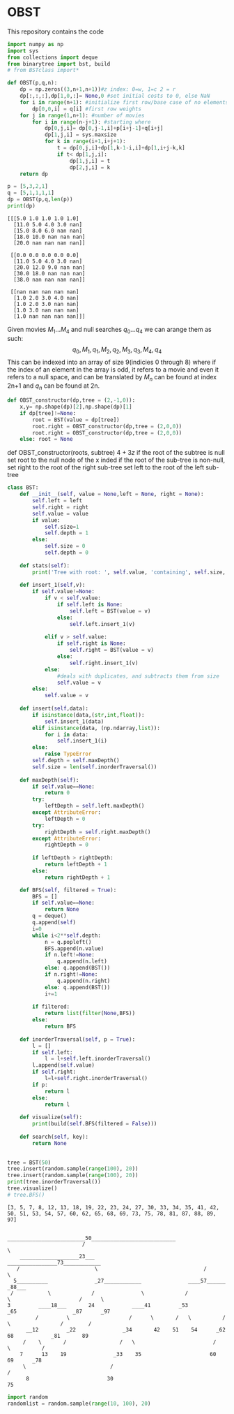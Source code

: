 # OBST
This repository contains the code 


```python
import numpy as np
import sys
from collections import deque
from binarytree import bst, build
# from BSTclass import*
```


```python
def OBST(p,q,n):
    dp = np.zeros((3,n+1,n+1))#z index: 0=w, 1=c 2 = r
    dp[:,:,:],dp[1,0,:]= None,0 #set initial costs to 0, else NaN
    for i in range(n+1): #initialize first row/base case of no elements
        dp[0,0,i] = q[i] #first row weights
    for j in range(1,n+1): #number of movies
        for i in range(n-j+1): #starting where
            dp[0,j,i]= dp[0,j-1,i]+p[i+j-1]+q[i+j]
            dp[1,j,i] = sys.maxsize
            for k in range(i+1,i+j+1):
                t = dp[0,j,i]+dp[1,k-1-i,i]+dp[1,i+j-k,k]
                if t< dp[1,j,i]:
                    dp[1,j,i] = t
                    dp[2,j,i] = k
    return dp

p = [5,3,2,1]
q = [5,1,1,1,1]
dp = OBST(p,q,len(p))
print(dp)
```

    [[[5.0 1.0 1.0 1.0 1.0]
      [11.0 5.0 4.0 3.0 nan]
      [15.0 8.0 6.0 nan nan]
      [18.0 10.0 nan nan nan]
      [20.0 nan nan nan nan]]
    
     [[0.0 0.0 0.0 0.0 0.0]
      [11.0 5.0 4.0 3.0 nan]
      [20.0 12.0 9.0 nan nan]
      [30.0 18.0 nan nan nan]
      [38.0 nan nan nan nan]]
    
     [[nan nan nan nan nan]
      [1.0 2.0 3.0 4.0 nan]
      [1.0 2.0 3.0 nan nan]
      [1.0 3.0 nan nan nan]
      [1.0 nan nan nan nan]]]


Given movies $M_1...M_4$ and null searches $q_0...q_4$ we can arange them as such: 
$$q_0,M_1,q_1, M_2, q_2, M_3, q_3, M_4,q_4$$
This can be indexed into an array of size 9(indicies 0 through 8) where if the index of an element in the array is odd, it refers to a movie and even it refers to a null space, and can be translated by $M_n$ can be found at index 2n+1 and $q_n$ can be found at 2n.  


```python
def OBST_constructor(dp,tree = (2,-1,0)):
    x,y= np.shape(dp)[2],np.shape(dp)[1]
    if dp[tree]!=None:
        root = BST(value = dp[tree])
        root.right = OBST_constructor(dp,tree = (2,0,0))
        root.right = OBST_constructor(dp,tree = (2,0,0))
    else: root = None      

```

def OBST_constructor(roots, subtree) 
$4+3z$
    if the root of the subtree is null\
        set root to the null node of the x inded
    if the root of the sub-tree is non-null, 
        set right to the root of the right sub-tree
        set left to the root of the left sub-tree


```python
class BST:
    def __init__(self, value = None,left = None, right = None):
        self.left = left
        self.right = right
        self.value = value
        if value:
            self.size=1
            self.depth = 1
        else:
            self.size = 0
            self.depth = 0
            
    def stats(self):
        print('Tree with root: ', self.value, 'containing', self.size, 'nodes with a maximum depth of: ', self.depth)
        
    def insert_1(self,v):
        if self.value!=None:
            if v < self.value:
                if self.left is None:
                    self.left = BST(value = v)
                else:
                    self.left.insert_1(v)
                    
            elif v > self.value:
                if self.right is None:
                    self.right = BST(value = v)
                else:
                    self.right.insert_1(v)
            else:
                #deals with duplicates, and subtracts them from size
                self.value = v
        else:
            self.value = v
                    
    def insert(self,data):
        if isinstance(data,(str,int,float)):
            self.insert_1(data)
        elif isinstance(data, (np.ndarray,list)):
            for i in data:
                self.insert_1(i)
        else:
            raise TypeError
        self.depth = self.maxDepth()
        self.size = len(self.inorderTraversal())
            
    def maxDepth(self):
        if self.value==None:
            return 0
        try:
            leftDepth = self.left.maxDepth()
        except AttributeError:
            leftDepth = 0
        try:
            rightDepth = self.right.maxDepth()
        except AttributeError:
            rightDepth = 0
            
        if leftDepth > rightDepth:
            return leftDepth + 1
        else:
            return rightDepth + 1

    def BFS(self, filtered = True):
        BFS = []
        if self.value==None:
            return None
        q = deque()
        q.append(self)
        i=0
        while i<2**self.depth:
            n = q.popleft()
            BFS.append(n.value)
            if n.left!=None:
                q.append(n.left)
            else: q.append(BST())
            if n.right!=None:
                q.append(n.right)
            else: q.append(BST())
            i+=1
                
        if filtered:
            return list(filter(None,BFS))
        else: 
            return BFS
    
    def inorderTraversal(self, p = True):
        l = []
        if self.left:
            l = l+self.left.inorderTraversal()
        l.append(self.value)
        if self.right:
            l=l+self.right.inorderTraversal()
        if p:
            return l
        else:
            return l
    
    def visualize(self):
        print(build(self.BFS(filtered = False)))
    
    def search(self, key):
        return None
    
```


```python
tree = BST(50)
tree.insert(random.sample(range(100), 20))
tree.insert(random.sample(range(100), 20))
print(tree.inorderTraversal())
tree.visualize()
# tree.BFS()
```

    [3, 5, 7, 8, 12, 13, 18, 19, 22, 23, 24, 27, 30, 33, 34, 35, 41, 42, 50, 51, 53, 54, 57, 60, 62, 65, 68, 69, 73, 75, 78, 81, 87, 88, 89, 97]
    
                             _________________________50___________________________
                            /                                                      \
        ___________________23___                                    ________________73____________
       /                        \                                  /                              \
      5__________               _27____________               ____57______                        _88___
     /           \             /               \             /            \                      /      \
    3         ____18___       24            ____41         _53            _65                  _87      _97
             /         \                   /      \       /   \          /   \                /        /
          __12         _22               _34       42    51    54      _62    68            _81       89
         /    \       /                 /   \                         /         \          /
        7      13    19               _33    35                      60          69      _78
         \                           /                                                  /
          8                         30                                                 75
    



```python
import random
randomlist = random.sample(range(10, 100), 20)
```
